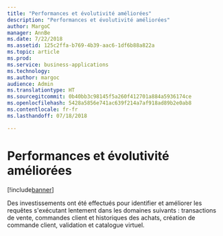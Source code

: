 ```yaml
---
title: "Performances et évolutivité améliorées"
description: "Performances et évolutivité améliorées"
author: MargoC
manager: AnnBe
ms.date: 7/22/2018
ms.assetid: 125c2ffa-b769-4b39-aac6-1df6b88a822a
ms.topic: article
ms.prod: 
ms.service: business-applications
ms.technology: 
ms.author: margoc
audience: Admin
ms.translationtype: HT
ms.sourcegitcommit: 0b40bb3c98145f5a260f412701a884a5936174ce
ms.openlocfilehash: 5428a5856e741ac639f214a7af918ad89b2e0ab8
ms.contentlocale: fr-fr
ms.lasthandoff: 07/18/2018

---
```

#  <a name="enhanced-performance-and-scalability"></a>Performances et évolutivité améliorées


[!include[banner](../../includes/banner.md)]

Des investissements ont été effectués pour identifier et améliorer les requêtes s'exécutant lentement dans les domaines suivants : transactions de vente, commandes client et historiques des achats, création de commande client, validation et catalogue virtuel.

